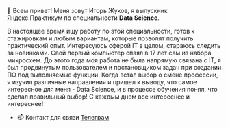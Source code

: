  👋 Всем привет!
   Меня зовут Игорь Жуков, я выпускник Яндекс.Практикум по специальности **Data Science**.
 
 В настоящее время ищу работу по этой специальности, готов к стажировкам и любым вариантам, которые позволят получить практический опыт.
 Интересуюсь сферой IT в целом, стараюсь следить за новинками. Свой первый компьютер спаял в 17 лет сам из набора микросхем.
 До этого года моя работа не была напрямую связана с IT, я был продвинутым пользователем и постановщиком задач при создании ПО под выполняемые функции. 
 Когда встал выбор о смене профессии, я изучил различные направления и пришел к выводу, что самое интересное для меня - Data Science, и в процессе обучения понял, что сделал правильный выбор!
 С каждым днем все интереснее и интереснее!
 
- 📫 Контакт для связи [Телеграм](http://t.me/@Igor_A_Zhukov)
